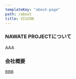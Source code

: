 ```yaml
---
templateKey: "about-page"
path: /about
title: VISION
---
```


### NAWATE PROJECTについて

AAA

### 会社概要

BBB
